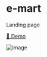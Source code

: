 # e-mart
Landing page


<a href="https://ponidevito.github.io/e-mart/" rel="nofollow">👀 Demo</a>


![image](https://user-images.githubusercontent.com/48261771/214841089-2084a2f9-fb3e-4584-bc3a-bc127cfc745e.PNG)
